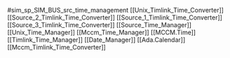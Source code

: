 #sim_sp_SIM_BUS_src_time_management
[[Unix_Timlink_Time_Converter]]
[[Source_2_Timlink_Time_Converter]]
[[Source_1_Timlink_Time_Converter]]
[[Source_3_Timlink_Time_Converter]]
[[Source_Time_Manager]]
[[Unix_Time_Manager]]
[[Mccm_Time_Manager]]
[[MCCM.Time]]
[[Timlink_Time_Manager]]
[[Date_Manager]]
[[Ada.Calendar]]
[[Mccm_Timlink_Time_Converter]]
